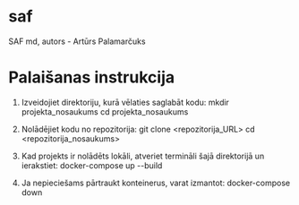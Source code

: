 # saf
SAF md, autors - Artūrs Palamarčuks
# Palaišanas instrukcija
1. Izveidojiet direktoriju, kurā vēlaties saglabāt kodu:
   mkdir projekta_nosaukums
   cd projekta_nosaukums

2. Nolādējiet kodu no repozitorija:
   git clone <repozitorija_URL>
   cd <repozitorija_nosaukums>

3. Kad projekts ir nolādēts lokāli, atveriet termināli šajā direktorijā un ierakstiet:
   docker-compose up --build

4. Ja nepieciešams pārtraukt konteinerus, varat izmantot:
   docker-compose down

